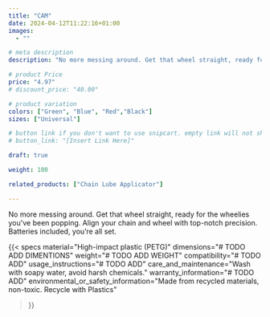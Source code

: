 ```yaml
---
title: "CAM"
date: 2024-04-12T11:22:16+01:00
images:
  - ""

# meta description
description: "No more messing around. Get that wheel straight, ready for the wheelies you've been popping. Align your chain and wheel with top-notch precision. Batteries included, you’re all set."

# product Price
price: "4.97"
# discount_price: "40.00"

# product variation
colors: ["Green", "Blue", "Red","Black"]
sizes: ["Universal"]

# button link if you don't want to use snipcart. empty link will not show button
# button_link: "[Insert Link Here]"

draft: true

weight: 100

related_products: ["Chain Lube Applicator"]

---
```


No more messing around. Get that wheel straight, ready for the wheelies you've been popping. Align your chain and wheel with top-notch precision. Batteries included, you’re all set.

{{< specs
    material="High-impact plastic (PETG)"
    dimensions="# TODO ADD DIMENTIONS"
    weight="# TODO ADD WEIGHT"
    compatibility="# TODO ADD"
    usage_instructions="# TODO ADD"
    care_and_maintenance="Wash with soapy water, avoid harsh chemicals."
    warranty_information="# TODO ADD"
    environmental_or_safety_information="Made from recycled materials, non-toxic. Recycle with Plastics"
>}}

